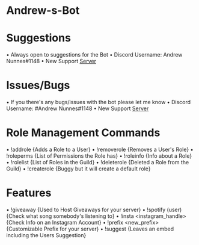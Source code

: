 # Andrew-s-Bot

# Suggestions
• Always open to suggestions for the Bot
• Discord Username: Andrew Nunnes#1148 
• New Support [Server](https://discord.gg/fkdW9hB)

# Issues/Bugs
• If you there's any bugs/issues with the bot please let me know
• Discord Username: #Andrew Nunnes#1148
• New Support [Server](https://discord.gg/fkdW9hB)

# Role Management Commands
• !addrole <user> <rolename> {Adds a Role to a User}
• !removerole <user> <rolename> {Removes a User's Role}
• !roleperms <rolename> {List of Permissions the Role has}
• !roleinfo <rolename> {Info about a Role}
• !rolelist {List of Roles in the Guild}
• !deleterole <rolename> {Deleted a Role from the Guild}
• !createrole <name> {Buggy but it will create a default role}

# Features
• !giveaway {Used to Host Giveaways for your server}
• !spotify (user) {Check what song somebody's listening to}
• !insta <instagram_handle> {Check Info on an Instagram Account}
• !prefix <new_prefix> {Customizable Prefix for your server}
• !suggest <suggestion> {Leaves an embed including the Users Suggestion}
